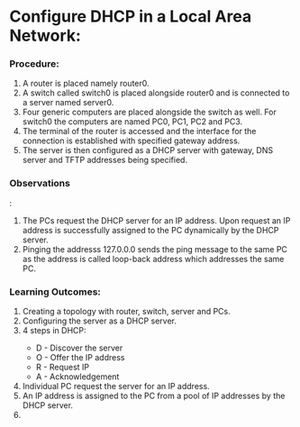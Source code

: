 <h1>Configure DHCP in a Local Area Network:</h1>

<h3>Procedure:</h3>
<ol>
<li>A router is placed namely router0.</li>
<li>A switch called switch0 is placed alongside router0 and is connected to a server named server0.</li>
<li>Four generic computers are placed alongside the switch as well. For switch0 the computers are named PC0, PC1, PC2 and PC3.</li>
<li>The terminal of the router is accessed and the interface for the connection is established with specified gateway address.</li>
<li>The server is then configured as a DHCP server with gateway, DNS server and TFTP addresses being specified.</li>
</ol>
<h3>Observations</h3>:
<ol>
<li>The PCs request the DHCP server for an IP address. Upon request an IP address is successfully assigned to the PC dynamically by the DHCP server.</li>
<li>Pinging the addresss 127.0.0.0 sends the ping message to the same PC as the address is called loop-back address which addresses the same PC.</li>
</ol>
<h3>Learning Outcomes:</h3>
<ol>
<li>Creating a topology with router, switch, server and PCs.</li>
<li>Configuring the server as a DHCP server.</li>
<li>4 steps in DHCP:</li>
<ul>
  <li>D - Discover the server</li>
  <li>O - Offer the IP address</li>
  <li>R - Request IP</li>
  <li>A - Acknowledgement</li></ul>

<li>Individual PC request the server for an IP address.</li>
<li>An IP address is assigned to the PC from a pool of IP addresses by the DHCP server.<li></ol>
